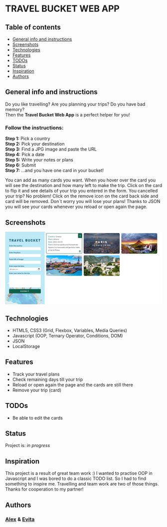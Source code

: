 # TRAVEL BUCKET WEB APP

## Table of contents
* [General info and instructions](#general-info-and-instructions)
* [Screenshots](#screenshots)
* [Technologies](#technologies)
* [Features](#features)
* [TODOs](#TODOs)
* [Status](#status)
* [Inspiration](#inspiration)
* [Authors](#authors)


## General info and instructions
Do you like travelling? Are you planning your trips? Do you have bad memory?  
Then the **Travel Bucket Web App** is a perfect helper for you!  
### Follow the instructions:  
**Step 1:** Pick a country  
**Step 2:** Pick your destination  
**Step 3:** Find a JPG image and paste the URL  
**Step 4:** Pick a date  
**Step 5:** Write your notes or plans  
**Step 6:** Submit  
**Step 7:** ...and you have one card in your bucket!  

You can add as many cards you want. When you hover over the card you will see the destination and how many left to make the trip. Click on the card to flip it and see details of your trip you entered in the form.
You cancelled your trip? No problem! Click on the remove icon on the card back side and card will be removed.
Don´t worry you will lose your plans! Thanks to JSON you will see your cards whenever you reload or open again the page.

## Screenshots
![Example screenshot](./img/app_printscreen.png)

## Technologies
* HTML5, CSS3 (Grid, Flexbox, Variables, Media Queries)  
* Javascript (OOP, Ternary Operator, Conditions, DOM)
* JSON
* LocalStorage

## Features
* Track your travel plans
* Check remaining days till your trip
* Reload or open again the page and the cards are still there
* Remove your trip (card) 

## TODOs
* Be able to edit the cards

## Status
Project is:  _in progress_

## Inspiration
This project is a result of great team work :)
I wanted to practise OOP in Javascript and I was bored to do a classic TODO list. So I had to find something to inspire me. Travelling and team work are two of those things. Thanks for cooperation to my partner!

## Authors
### [Alex](https://github.com/Ntelikatos) & [Evita](https://github.com/Evita-M)

